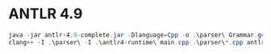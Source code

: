 # ANTLR 4.9

``` PowerShell
java -jar antlr-4.9-complete.jar -Dlanguage=Cpp -o .\parser\ Grammar.g4
clang++ -I .\parser\ -I .\antlr4-runtime\ main.cpp .\parser\*.cpp antlr4-runtime.lib
```
